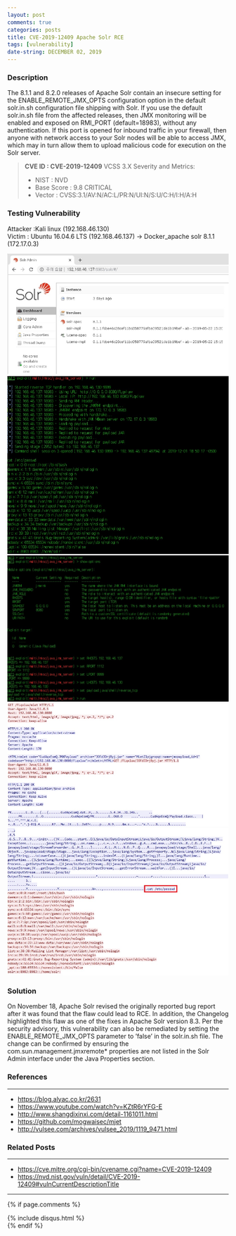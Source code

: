 ```yaml
---
layout: post
comments: true
categories: posts
title: CVE-2019-12409 Apache Solr RCE
tags: [vulnerability]
date-string: DECEMBER 02, 2019
---
```

<script src="//ajax.googleapis.com/ajax/libs/jquery/1.9.1/jquery.min.js"></script>
<script>window.jQuery || document.write('<script src="_/js/libs/jquery-1.9.1.min.js"><\/script>')</script>

### Description
The 8.1.1 and 8.2.0 releases of Apache Solr contain an insecure setting for the ENABLE_REMOTE_JMX_OPTS configuration option in the default solr.in.sh configuration file shipping with Solr. If you use the default solr.in.sh file from the affected releases, then JMX monitoring will be enabled and exposed on RMI_PORT (default=18983), without any authentication. If this port is opened for inbound traffic in your firewall, then anyone with network access to your Solr nodes will be able to access JMX, which may in turn allow them to upload malicious code for execution on the Solr server.

> **CVE ID : CVE-2019-12409**
> VCSS 3.X Severity and Metrics: 
> - NIST : NVD
> - Base Score : 9.8 CRITICAL
> - Vector : CVSS:3.1/AV:N/AC:L/PR:N/UI:N/S:U/C:H/I:H/A:H

### Testing Vulnerability 
Attacker :Kali linux (192.168.46.130)<br>
Victim : Ubuntu 16.04.6 LTS (192.168.46.137) -> Docker_apache solr 8.1.1 (172.17.0.3)

<center>
    <div class="photoset-grid-custom" data-layout="122">
        <img src="/images/2019-12-02/2019-12-02-vul-001.jpg">
        <img src="/images/2019-12-02/2019-12-02-vul-002.jpg">
        <img src="/images/2019-12-02/2019-12-02-vul-003.jpg">
		<img src="/images/2019-12-02/2019-12-02-vul-004.jpg">
        <img src="/images/2019-12-02/2019-12-02-vul-005.jpg">
    </div>
</center>

### Solution
On November 18, Apache Solr revised the originally reported bug report after it was found that the flaw could lead to RCE. In addition, the Changelog highlighted this flaw as one of the fixes in Apache Solr version 8.3.
Per the security advisory, this vulnerability can also be remediated by setting the ENABLE_REMOTE_JMX_OPTS parameter to ’false’ in the solr.in.sh file. The change can be confirmed by ensuring the com.sun.management.jmxremote* properties are not listed in the Solr Admin interface under the Java Properties section.
<br>
<script src="/assets/js/jquery.photoset-grid.js"></script>

<script type="text/javascript">
    $('.photoset-grid-custom').photosetGrid({
    // Set the gutter between columns and rows
    gutter: '5px',
  
    // Wrap the images in links
    highresLinks: true,
  
    // Asign a common rel attribute
    rel: 'print-gallery',

    onInit: function(){},
    
    onComplete: function(){
        // Show the grid after it renders
        $('.photoset-grid-custom').attr('style', '');
    }
});
</script>

### References
---
- https://blog.alyac.co.kr/2631
- https://www.youtube.com/watch?v=KZtR6rYFG-E
- http://www.shangdixinxi.com/detail-1161011.html
- https://github.com/mogwaisec/mjet
- http://vulsee.com/archives/vulsee_2019/1119_9471.html

### Related Posts
---
-  <https://cve.mitre.org/cgi-bin/cvename.cgi?name=CVE-2019-12409>
-  <https://nvd.nist.gov/vuln/detail/CVE-2019-12409#vulnCurrentDescriptionTitle>
---
{% if page.comments %}
<div id="post-disqus" class="container">
{% include disqus.html %}
</div>
{% endif %}
